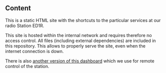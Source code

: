 ## Content
This is a static HTML site with the shortcuts to the particular services
at our radio Station ED1R.

This site is hosted within the internal network and requires therefore no
access control. All files (including external dependencies) are included
in this repository. This allows to properly serve the site, even when the
internet connection is down.

There is also [another version of this dashboard](https://github.com/dh1tw/ed1r-operational-services) which we use for remote control
of the station.